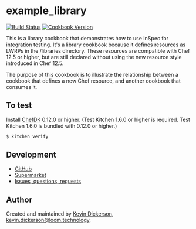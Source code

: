 # example_library

[![Build Status](https://travis-ci.org/kevindickerson-cookbooks/example_library.svg?branch=master)](https://travis-ci.org/kevindickerson-cookbooks/example_library) [![Cookbook Version](https://img.shields.io/cookbook/v/example_library.svg)](https://supermarket.chef.io/cookbooks/example_library)

This is a library cookbook that demonstrates how to use InSpec for integration testing. It's a library cookbook because it defines resources as LWRPs in the /libraries directory. These resources are compatible with Chef 12.5 or higher, but are still declared without using the new resource style introduced in Chef 12.5.

The purpose of this cookbook is to illustrate the relationship between a cookbook that defines a new Chef resource, and another cookbook that consumes it.

## To test

Install [ChefDK][chefdk] 0.12.0 or higher.  (Test Kitchen 1.6.0 or higher is required. Test Kitchen 1.6.0 is bundled with  0.12.0 or higher.)

```bash
$ kitchen verify
```

## Development

* [GitHub][repository]
* [Supermarket][supermarket]
* [Issues, questions, requests][issues]

## Author

Created and maintained by [Kevin Dickerson][kevin], <kevin.dickerson@loom.technology>.

[kevin]: http://kevinjdickerson.com
[repository]: https://github.com/kevindickerson-cookbooks/example_library
[supermarket]: https://supermarket.chef.io/cookbooks/example_library
[issues]: https://github.com/kevindickerson-cookbooks/example_library/issues
[chefdk]: https://downloads.chef.io/chef-dk/
